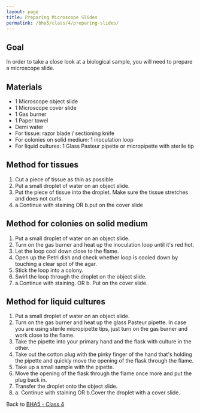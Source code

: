 ```yaml
---
layout: page
title: Preparing Microscope Slides
permalink: /bha5/class/4/preparing-slides/
---
```


## Goal

In order to take a close look at a biological sample, you will need to prepare a microscope slide.

## Materials

* 1 Microscope object slide
* 1 Microscope cover slide
* 1 Gas burner
* 1 Paper towel
* Demi water
* For tissue: razor blade / sectioning knife
* For colonies on solid medium: 1 inoculation loop
* For liquid cultures: 1 Glass Pasteur pipette or micropipette with sterile tip


## Method for tissues

1. Cut a piece of tissue as thin as possible
2. Put a small droplet of water on an object slide.
3. Put the piece of tissue into the droplet. Make sure the tissue stretches and does not curls.
4. a.Continue with staining OR 
   b.put on the cover slide


## Method for colonies on solid medium

1. Put a small droplet of water on an object slide.
2. Turn on the gas burner and heat up the inoculation loop until it's red hot.
3. Let the loop cool down close to the flame.
4. Open up the Petri dish and check whether loop is cooled down by touching a clear spot of the agar.
4. Stick the loop into a colony.
5. Swirl the loop through the droplet on the object slide.
6. a.Continue with staining. OR 
   b. Put on the cover slide.

## Method for liquid cultures

1. Put a small droplet of water on an object slide.
2. Turn on the gas burner and heat up the glass Pasteur pipette. In case you are using sterile micropipette tips, just turn on the gas burner and work close to the flame.
3. Take the pipette into your primary hand and the flask with culture in the other.
4. Take out the cotton plug with the pinky finger of the hand that's holding the pipette and quickly move the opening of the flask through the flame.
5. Take up a small sample with the pipette.
6. Move the opening of the flask through the flame once more and put the plug back in.
7. Transfer the droplet onto the object slide.
8. a. Continue with staining OR b.Cover the droplet with a cover slide. 


Back to [BHA5 - Class 4](/bha5/class/4/)
